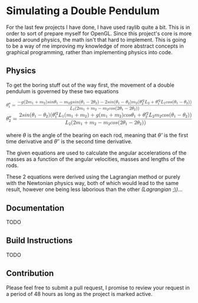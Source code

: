# Simulating a Double Pendulum

For the last few projects I have done, I have used raylib quite a bit. This is in order to sort of prepare myself for OpenGL. Since this project's core is more based around physics, the math isn't that hard to implement. This is going to be a way of me improving my knowledge of more abstract concepts in graphical programming, rather than implementing physics into code.

## Physics

To get the boring stuff out of the way first, the movement of a double pendulum is governed by these two equations

![theta1](https://raw.githubusercontent.com/VitalBuggy/DoublePendulum/master/images/theta1.svg)
![theta2](https://raw.githubusercontent.com/VitalBuggy/DoublePendulum/master/images/theta2.svg)

where _θ_ is the angle of the bearing on each rod, meaning that _θ'_ is the first time derivative and $\theta''$ is the second time derivative.

The given equations are used to calculate the angular accelerations of the masses as a function of the angular velocities, masses and lengths of the rods.

These 2 equations were derived using the Lagrangian method or purely with the Newtonian physics way, both of which would lead to the same result, however one being less laborious than the other _(Lagrangian_ ;)_)_...

## Documentation

TODO

## Build Instructions

TODO

## Contribution

Please feel free to submit a pull request, I promise to review your request in a period of 48 hours as long as the project is marked active.
